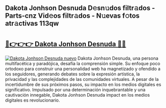## Dakota Jonhson Desnuda D𝚎sn𝚞dos filtr𝚊dos - Parts-cnz Vid𝚎os filtr𝚊dos - N𝚞evas f𝚘tos atr𝚊ctivas 113qw

# <h2><a href="http://mb8yxj.tromn.icu/?c=Dakota+Jonhson+Desnuda">🔗👉👉👉 Dakota Jonhson Desnuda 🔗🔗</a></h2>

[![Dakota Jonhson Desnuda nuevo](https://i.imgur.com/pEAQMta.gif)](http://mb8yxj.tromn.icu/?c=Dakota+Jonhson+Desnuda)
Dakota Jonhson Desnuda, una persona multifacética y paradójica, desafía la comprensión simple. Su enfoque poco ortodoxo para construir una personalidad web ha magnetizado y ofendido a los seguidores, generando debates sobre la expresión artística, la privacidad y las complejidades de las comunidades virtuales. A pesar de la incertidumbre de sus próximos pasos, su impacto en los medios digitales es significativo. Impulsado por una determinación inquebrantable y una cautivación innegable, Dakota Jonhson Desnuda impact en los medios digitales es revolucionario.
